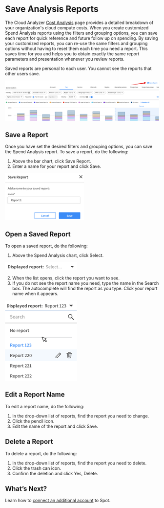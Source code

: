 # Save Analysis Reports

The Cloud Analyzer [Cost Analysis](connect-your-cloud-provider/cost-analysis/) page provides a detailed breakdown of your organization's cloud compute costs. When you create customized Spend Analysis reports using the filters and grouping options, you can save each report for quick reference and future follow up on spending. By saving your customized reports, you can re-use the same filters and grouping options without having to reset them each time you need a report. This saves time for you and helps you to obtain exactly the same report parameters and presentation whenever you review reports.

Saved reports are personal to each user. You cannot see the reports that other users save.

<img src="/cloud-analyzer/_media/tutorials-save-analysis-reports-01.png" />

## Save a Report

Once you have set the desired filters and grouping options, you can save the Spend Analysis report. To save a report, do the following:

1. Above the bar chart, click Save Report.
2. Enter a name for your report and click Save.

<img src="/cloud-analyzer/_media/tutorials-save-analysis-reports-02.png" width="259" height="154" />

## Open a Saved Report

To open a saved report, do the following:

1. Above the Spend Analysis chart, click Select.

<img src="/cloud-analyzer/_media/tutorials-save-analysis-reports-03.png" width="235" height="26" />

2. When the list opens, click the report you want to see.
3. If you do not see the report name you need, type the name in the Search box. The autocomplete will find the report as you type. Click your report name when it appears.

<img src="/cloud-analyzer/_media/tutorials-save-analysis-reports-04.png" width="235" height="263" />

## Edit a Report Name

To edit a report name, do the following:

1. In the drop-down list of reports, find the report you need to change.
2. Click the pencil icon.
3. Edit the name of the report and click Save.

## Delete a Report

To delete a report, do the following:

1. In the drop-down list of reports, find the report you need to delete.
2. Click the trash can icon.
3. Confirm the deletion and click Yes, Delete.

## What’s Next?

Learn how to [connect an additional account](connect-your-cloud-provider/additional-account) to Spot.
